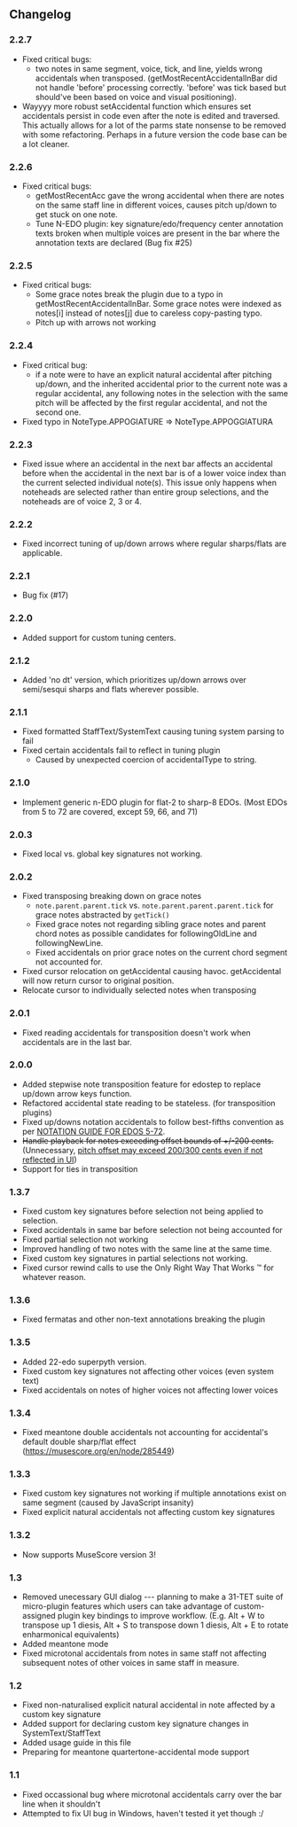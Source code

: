 ## Changelog

### 2.2.7
- Fixed critical bugs:
  - two notes in same segment, voice, tick, and line, yields wrong accidentals when transposed.
    (getMostRecentAccidentalInBar did not handle 'before' processing correctly. 'before' was tick based
    but should've been based on voice and visual positioning).
- Wayyyy more robust setAccidental function which ensures set accidentals persist in
  code even after the note is edited and traversed.
  This actually allows for a lot of the parms state nonsense to be removed with some refactoring.
  Perhaps in a future version the code base can be a lot cleaner.

### 2.2.6
- Fixed critical bugs:
  - getMostRecentAcc gave the wrong accidental when there are notes on the same staff line
    in different voices, causes pitch up/down to get stuck on one note.
  - Tune N-EDO plugin: key signature/edo/frequency center annotation texts broken when multiple voices are present in the bar where the annotation texts are declared (Bug fix #25)

### 2.2.5
- Fixed critical bugs:
  - Some grace notes break the plugin due to a typo in getMostRecentAccidentalInBar.
    Some grace notes were indexed as notes[i] instead of notes[j] due to careless copy-pasting typo.
  - Pitch up with arrows not working

### 2.2.4
- Fixed critical bug:
  - if a note were to have an explicit natural accidental after pitching up/down,
    and the inherited accidental prior to the current note was a regular accidental,
    any following notes in the selection with the same pitch will be affected by the first regular accidental,
    and not the second one.
- Fixed typo in NoteType.APPOGIATURE => NoteType.APPOGGIATURA

### 2.2.3
- Fixed issue where an accidental in the next bar affects an accidental before when the accidental in the
  next bar is of a lower voice index than the current selected individual note(s).
  This issue only happens when noteheads are selected rather than entire group selections,
  and the noteheads are of voice 2, 3 or 4.

### 2.2.2
- Fixed incorrect tuning of up/down arrows where regular sharps/flats are applicable.

### 2.2.1
- Bug fix (#17)

### 2.2.0
- Added support for custom tuning centers.

### 2.1.2
- Added 'no dt' version, which prioritizes up/down arrows over semi/sesqui sharps and flats wherever possible.

### 2.1.1
- Fixed formatted StaffText/SystemText causing tuning system parsing to fail
- Fixed certain accidentals fail to reflect in tuning plugin
  - Caused by unexpected coercion of accidentalType to string.

### 2.1.0
- Implement generic n-EDO plugin for flat-2 to sharp-8 EDOs. (Most EDOs from 5 to 72 are covered, except 59, 66, and 71)

### 2.0.3
- Fixed local vs. global key signatures not working.

### 2.0.2
- Fixed transposing breaking down on grace notes
  - `note.parent.parent.tick` vs. `note.parent.parent.parent.tick` for grace notes abstracted by `getTick()`
  - Fixed grace notes not regarding sibling grace notes and parent chord notes as possible candidates
    for followingOldLine and followingNewLine.
  - Fixed accidentals on prior grace notes on the current chord segment not accounted for.
- Fixed cursor relocation on getAccidental causing havoc. getAccidental will now return cursor to original position.
- Relocate cursor to individually selected notes when transposing

### 2.0.1
- Fixed reading accidentals for transposition doesn't work when accidentals are in
  the last bar.

### 2.0.0
- Added stepwise note transposition feature for edostep to replace up/down arrow keys
  function.
- Refactored accidental state reading to be stateless. (for transposition plugins)
- Fixed up/downs notation accidentals to follow best-fifths convention as per [NOTATION GUIDE FOR EDOS 5-72](http://tallkite.com/misc_files/notation%20guide%20for%20edos%205-72.pdf).
- ~~Handle playback for notes exceeding offset bounds of +/-200 cents.~~ (Unnecessary,
  [pitch offset may exceed 200/300 cents even if not reflected in UI](https://www.reddit.com/r/microtonal/comments/gssrnk/made_this_31_22_edo_microtonal_plugin_for/fs7frcg?utm_source=share&utm_medium=web2x))
- Support for ties in transposition

### 1.3.7
- Fixed custom key signatures before selection not being applied to selection.
- Fixed accidentals in same bar before selection not being accounted for
- Fixed partial selection not working
- Improved handling of two notes with the same line at the same time.
- Fixed custom key signatures in partial selections not working.
- Fixed cursor rewind calls to use the Only Right Way That Works :tm: for whatever reason.

### 1.3.6
- Fixed fermatas and other non-text annotations breaking the plugin

### 1.3.5
- Added 22-edo superpyth version.
- Fixed custom key signatures not affecting other voices (even system text)
- Fixed accidentals on notes of higher voices not affecting lower voices

### 1.3.4
- Fixed meantone double accidentals not accounting for accidental's default double
  sharp/flat effect (https://musescore.org/en/node/285449)

### 1.3.3
- Fixed custom key signatures not working if multiple annotations exist on same segment
  (caused by JavaScript insanity)
- Fixed explicit natural accidentals not affecting custom key signatures

### 1.3.2

- Now supports MuseScore version 3!

### 1.3

- Removed unecessary GUI dialog --- planning to make a 31-TET suite of micro-plugin features which
  users can take advantage of custom-assigned plugin key bindings to improve workflow.
  (E.g. Alt + W to transpose up 1 diesis, Alt + S to transpose down 1 diesis, Alt + E to rotate enharmonical equivalents)
- Added meantone mode
- Fixed microtonal accidentals from notes in same staff not affecting subsequent notes of other voices in same staff in measure.

### 1.2

- Fixed non-naturalised explicit natural accidental in note affected by a custom key signature
- Added support for declaring custom key signature changes in SystemText/StaffText
- Added usage guide in this file
- Preparing for meantone quartertone-accidental mode support

### 1.1

- Fixed occassional bug where microtonal accidentals carry over the bar line when it shouldn't
- Attempted to fix UI bug in Windows, haven't tested it yet though :/
